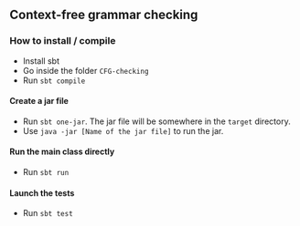 Context-free grammar checking
-----------------------------

### How to install / compile

* Install sbt
* Go inside the folder `CFG-checking`
* Run `sbt compile`

#### Create a jar file
* Run `sbt one-jar`. The jar file will be somewhere in the `target` directory.
* Use `java -jar [Name of the jar file]` to run the jar.

#### Run the main class directly
* Run `sbt run` 

#### Launch the tests
* Run `sbt test`